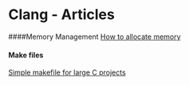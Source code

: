 # Clang - Articles 

####Memory Management
[How to allocate memory](http://geocar.sdf1.org/alloc.html)
#### Make files
[Simple makefile for large C projects](https://spin.atomicobject.com/2016/08/26/makefile-c-projects/)

